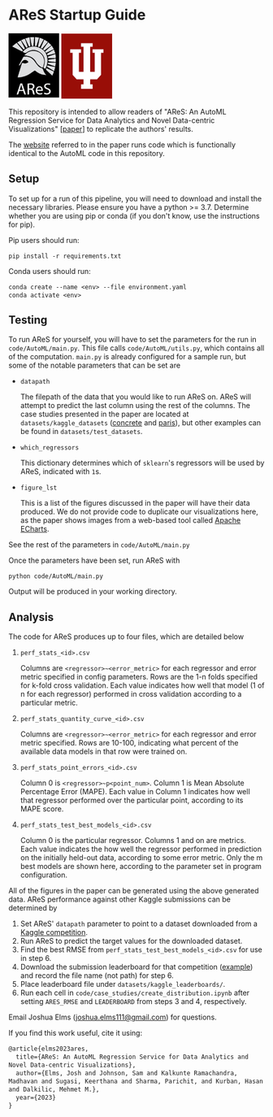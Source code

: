 # AReS Startup Guide

 <img src=".assets/ares_logo.png" alt= 'ares' width=100> <img src=".assets/hoosiers.png" alt= “IU” width=100 height=128>

This repository is intended to allow readers of "AReS: An AutoML Regression Service for Data Analytics and Novel Data-centric Visualizations" \[[paper]()\] to replicate the authors' results.

The [website](https://dalkilic.luddy.indiana.edu/) referred to in the paper runs code which is functionally identical to the AutoML code in this repository.

## Setup
To set up for a run of this pipeline, you will need to download and install the necessary libraries. Please ensure you have a python >= 3.7. Determine whether you are using pip or conda (if you don't know, use the instructions for pip). 

Pip users should run:
```
pip install -r requirements.txt
```

Conda users should run:
```
conda create --name <env> --file environment.yaml
conda activate <env>
```

## Testing
To run AReS for yourself, you will have to set the parameters for the run in `code/AutoML/main.py`. This file calls `code/AutoML/utils.py`, which contains all of the computation. `main.py` is already configured for a sample run, but some of the notable parameters that can be set are

* `datapath`

    The filepath of the data that you would like to run AReS on. AReS will attempt to predict the last column using the rest of the columns. The case studies presented in the paper are located at `datasets/kaggle_datasets` ([concrete](https://www.kaggle.com/competitions/playground-series-s3e9) and [paris](https://www.kaggle.com/competitions/playground-series-s3e6)), but other examples can be found in `datasets/test_datasets`.

* `which_regressors`
    
    This dictionary determines which of `sklearn`'s regressors will be used by AReS, indicated with `1`s.

* `figure_lst`

    This is a list of the figures discussed in the paper will have their data produced. We do not provide code to duplicate our visualizations here, as the paper shows images from a web-based tool called [Apache ECharts](https://echarts.apache.org/en/index.html).

See the rest of the parameters in `code/AutoML/main.py`

Once the parameters have been set, run AReS with
```
python code/AutoML/main.py
```

Output will be produced in your working directory.

## Analysis
The code for AReS produces up to four files, which are detailed below
1. `perf_stats_<id>.csv`
  
    Columns are `<regressor>~<error_metric>` for each regressor and error metric specified in config parameters. Rows are the 1-n folds specified for k-fold cross validation. Each value indicates how well that model (1 of n for each regressor) performed in cross validation according to a particular metric.

2. `perf_stats_quantity_curve_<id>.csv`

    Columns are `<regressor>~<error_metric>` for each regressor and error metric specified. Rows are 10-100, indicating what percent of the available data models in that row were trained on.

3. `perf_stats_point_errors_<id>.csv`

    Column 0 is `<regressor>~p<point_num>`. Column 1 is Mean Absolute Percentage Error (MAPE). Each value in Column 1 indicates how well that regressor performed over the particular point, according to its MAPE score.

4. `perf_stats_test_best_models_<id>.csv`

    Column 0 is the particular regressor. Columns 1 and on are metrics. Each value indicates the how well the regressor performed in prediction on the initially held-out data, according to some error metric. Only the m best models are shown here, according to the parameter set in program configuration.

All of the figures in the paper can be generated using the above generated data. AReS performance against other Kaggle submissions can be determined by
1. Set AReS' `datapath` parameter to point to a dataset downloaded from a [Kaggle competition](https://www.kaggle.com/competitions). 
2. Run AReS to predict the target values for the downloaded dataset.
3. Find the best RMSE from `perf_stats_test_best_models_<id>.csv` for use in step 6.
4. Download the submission leaderboard for that competition ([example](https://www.kaggle.com/competitions/playground-series-s3e9/leaderboard)) and record the file name (not path) for step 6. 
5. Place leaderboard file under `datasets/kaggle_leaderboards/`.
6. Run each cell in `code/case_studies/create_distribution.ipynb` after setting `ARES_RMSE` and `LEADERBOARD` from steps 3 and 4, respectively.

Email Joshua Elms (joshua.elms111@gmail.com) for questions.

If you find this work useful, cite it using:
```
@article{elms2023ares,
  title={AReS: An AutoML Regression Service for Data Analytics and Novel Data-centric Visualizations},
  author={Elms, Josh and Johnson, Sam and Kalkunte Ramachandra, Madhavan and Sugasi, Keerthana and Sharma, Parichit, and Kurban, Hasan and Dalkilic, Mehmet M.},
  year={2023}
}
```
